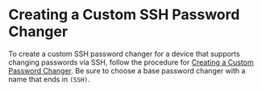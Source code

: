 [title]: # (Creating a Custom SSH Password Changer)
[tags]: # (custom,remote,ssh,password changer)
[priority]: # (1000)

# Creating a Custom SSH Password Changer

To create a custom SSH password changer for a device that supports changing passwords via SSH, follow the procedure for [Creating a Custom Password Changer](../creating-a-custom-password-changer/index.md). Be sure to choose a base password changer with a name that ends in `(SSH)`.
